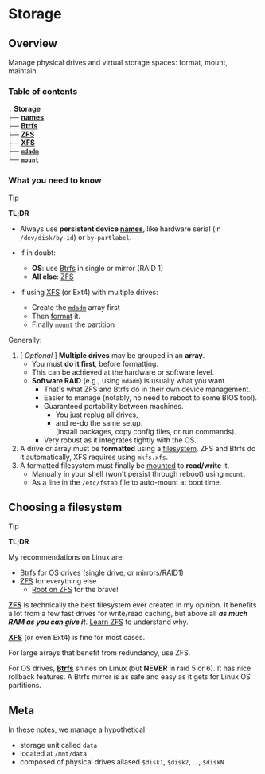 # Storage




## Overview

Manage physical drives and virtual storage spaces: format, mount, maintain.



### Table of contents

`.` **Storage**  
`├──` [**names**](names.md)  
`├──` [**Btrfs**](Btrfs.md)  
`├──` [**ZFS**](ZFS)  
`├──` [**XFS**](XFS.md)  
`├──` [**`mdadm`**](mdadm.md)  
`└──` [**`mount`**](mount.md)  




### What you need to know

> [!Tip]
> **TL;DR**
> - Always use **persistent device [names][names]**, like hardware serial (in `/dev/disk/by-id`) or `by-partlabel`.
> 
> - If in doubt:
>     - **OS**: use [Btrfs](Btrfs.md) in single or mirror (RAID 1)
>     - **All else**: [ZFS](ZFS)
> 
> - If using [XFS](XFS.md) (or Ext4) with multiple drives:
>     - Create the [`mdadm`](mdadm.md) array first
>     - Then [format](XFS.md#example-setup) it.
>     - Finally [`mount`](mount.md) the partition

Generally:

1. \[ *Optional* \] **Multiple drives** may be grouped in an **array**.
    - You must **do it first**, before formatting.
    - This can be achieved at the hardware or software level.
    - **Software RAID** (e.g., using `mdadm`) is usually what you want.
        - That's what ZFS and Btrfs do in their own device management.
        - Easier to manage (notably, no need to reboot to some BIOS tool).
        - Guaranteed portability between machines.
            - You just replug all drives,
            - and re-do the same setup.  
            (install packages, copy config files, or run commands).
        - Very robust as it integrates tightly with the OS.
1. A drive or array must be **formatted** using a [filesystem](#choosing-a-filesystem). ZFS and Btrfs do it automatically, XFS requires using `mkfs.xfs`.
1. A formatted filesystem must finally be [mounted](mount.md) to **read/write** it.
    - Manually in your shell (won't persist through reboot) using `mount`.
    - As a line in the `/etc/fstab` file to auto-mount at boot time.





## Choosing a filesystem

> [!Tip]
> **TL;DR**
>
> My recommendations on Linux are:
> - [Btrfs](Btrfs.md) for OS drives (single drive, or mirrors/RAID1)
> - [ZFS](ZFS.md) for everything else
>     - [Root on ZFS](ZFS/README.md#root-on-zfs) for the brave!
 
[**ZFS**](ZFS.md) is technically the best filesystem ever created in my opinion. It benefits a lot from a few fast drives for write/read caching, but above all ***as much RAM as you can give it***. [Learn ZFS](ZFS/README.md#learn-zfs) to understand why.

[**XFS**](XFS.md) (or even Ext4) is fine for most cases.

For large arrays that benefit from redundancy, use ZFS.

For OS drives, [**Btrfs**](Btrfs.md) shines on Linux (but **NEVER** in raid 5 or 6). It has nice rollback features. A Btrfs mirror is as safe and easy as it gets for Linux OS partitions.





## Meta

In these notes, we manage a hypothetical  
- storage unit called `data`  
- located at `/mnt/data`  
- composed of physical drives aliased `$disk1`, `$disk2`, …, `$diskN`





[man-mount]: https://manpages.ubuntu.com/manpages/noble/en/man8/mount.8.html
[man-xfs]: https://manpages.ubuntu.com/manpages/noble/en/man5/xfs.5.html
[man-mkfs.xfs]: https://manpages.ubuntu.com/manpages/noble/en/man8/mkfs.xfs.8.html
[man-chattr]: https://manpages.ubuntu.com/manpages/noble/en/man1/chattr.1.html
[man-mdadm]: https://manpages.ubuntu.com/manpages/noble/en/man8/mdadm.8.html


<!-- LINKS -->
[names]: names.md#persistent-block-device-naming

<!--
[man-]: 
-->














